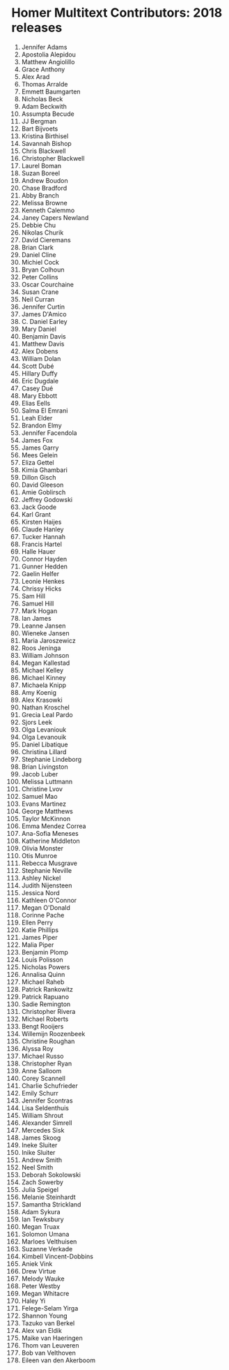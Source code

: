 # Homer Multitext Contributors:  2018 releases

1.  Jennifer Adams
1.  Apostolia Alepidou
1.  Matthew Angiolillo
1.  Grace Anthony
1.  Alex Arad
1.  Thomas Arralde
1.  Emmett Baumgarten
1.  Nicholas Beck
1.  Adam Beckwith
1.  Assumpta Becude
1.  JJ Bergman
1.  Bart Bijvoets
1.  Kristina Birthisel
1.  Savannah Bishop
1.  Chris Blackwell
1.  Christopher Blackwell
1.  Laurel Boman
1.  Suzan Boreel
1.  Andrew Boudon
1.  Chase Bradford
1.  Abby Branch
1.  Melissa Browne
1.  Kenneth Calemmo
1.  Janey Capers Newland
1.  Debbie Chu
1.  Nikolas Churik
1.  David Cieremans
1.  Brian Clark
1.  Daniel Cline
1.  Michiel Cock
1.  Bryan Colhoun
1.  Peter Collins
1.  Oscar Courchaine
1.  Susan Crane
1.  Neil Curran
1.  Jennifer Curtin
1.  James D'Amico
1.  C. Daniel Earley
1.  Mary Daniel
1.  Benjamin Davis
1.  Matthew Davis
1.  Alex Dobens
1.  William Dolan
1.  Scott Dubé
1.  Hillary Duffy
1.  Eric Dugdale
1.  Casey Dué
1.  Mary Ebbott
1.  Elias Eells
1.  Salma El Emrani
1.  Leah Elder
1.  Brandon Elmy
1.  Jennifer Facendola
1.  James Fox
1.  James Garry
1.  Mees Gelein
1.  Eliza Gettel
1.  Kimia Ghambari
1.  Dillon Gisch
1.  David Gleeson
1.  Amie Goblirsch
1.  Jeffrey Godowski
1.  Jack Goode
1.  Karl Grant
1.  Kirsten Haijes
1.  Claude Hanley
1.  Tucker Hannah
1.  Francis Hartel
1.  Halle Hauer
1.  Connor Hayden
1.  Gunner Hedden
1.  Gaelin Helfer
1.  Leonie Henkes
1.  Chrissy Hicks
1.  Sam Hill
1.  Samuel Hill
1.  Mark Hogan
1.  Ian James
1.  Leanne Jansen
1.  Wieneke Jansen
1.  Maria Jaroszewicz
1.  Roos Jeninga
1.  William Johnson
1.  Megan Kallestad
1.  Michael Kelley
1.  Michael Kinney
1.  Michaela Knipp
1.  Amy Koenig
1.  Alex Krasowki
1.  Nathan Kroschel
1.  Grecia Leal Pardo
1.  Sjors Leek
1.  Olga Levaniouk
1.  Olga Levanouik
1.  Daniel Libatique
1.  Christina Lillard
1.  Stephanie Lindeborg
1.  Brian Livingston
1.  Jacob Luber
1.  Melissa Luttmann
1.  Christine Lvov
1.  Samuel Mao
1.  Evans Martinez
1.  George Matthews
1.  Taylor McKinnon
1.  Emma Mendez Correa
1.  Ana-Sofia Meneses
1.  Katherine Middleton
1.  Olivia Monster
1.  Otis Munroe
1.  Rebecca Musgrave
1.  Stephanie Neville
1.  Ashley Nickel
1.  Judith Nijensteen
1.  Jessica Nord
1.  Kathleen O'Connor
1.  Megan O'Donald
1.  Corinne Pache
1.  Ellen Perry
1.  Katie Phillips
1.  James Piper
1.  Malia Piper
1.  Benjamin Plomp
1.  Louis Polisson
1.  Nicholas Powers
1.  Annalisa Quinn
1.  Michael Raheb
1.  Patrick Rankowitz
1.  Patrick Rapuano
1.  Sadie Remington
1.  Christopher Rivera
1.  Michael Roberts
1.  Bengt Rooijers
1.  Willemijn Roozenbeek
1.  Christine Roughan
1.  Alyssa Roy
1.  Michael Russo
1.  Christopher Ryan
1.  Anne Salloom
1.  Corey Scannell
1.  Charlie Schufrieder
1.  Emily Schurr
1.  Jennifer Scontras
1.  Lisa Seldenthuis
1.  William Shrout
1.  Alexander Simrell
1.  Mercedes Sisk
1.  James Skoog
1.  Ineke Sluiter
1.  Inike Sluiter
1.  Andrew Smith
1.  Neel Smith
1.  Deborah Sokolowski
1.  Zach Sowerby
1.  Julia Speigel
1.  Melanie Steinhardt
1.  Samantha Strickland
1.  Adam Sykura
1.  Ian Tewksbury
1.  Megan Truax
1.  Solomon Umana
1.  Marloes Velthuisen
1.  Suzanne Verkade
1.  Kimbell Vincent-Dobbins
1.  Aniek Vink
1.  Drew Virtue
1.  Melody Wauke
1.  Peter Westby
1.  Megan Whitacre
1.  Haley Yi
1.  Felege-Selam Yirga
1.  Shannon Young
1.  Tazuko van Berkel
1.  Alex van Eldik
1.  Maike van Haeringen
1.  Thom van Leuveren
1.  Bob van Velthoven
1.  Eileen van den Akerboom
